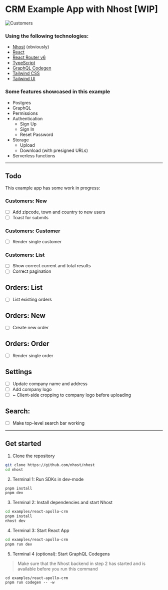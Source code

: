 # CRM Example App with Nhost [WIP]

![Customers](assets/customers.png)

### Using the following technologies:

- [Nhost](https://nhost.io) (obviously)
- [React](https://reactjs.org/)
- [React Router v6](https://reactrouter.com/docs/en/v6)
- [TypeScript](https://www.typescriptlang.org/)
- [GraphQL Codegen](https://www.graphql-code-generator.com/)
- [Tailwind CSS](https://tailwindcss.com/)
- [Tailwind UI](https://tailwindui.com/)

### Some features showcased in this example

- Postgres
- GraphQL
- Permissions
- Authentication
  - Sign Up
  - Sign In
  - Reset Password
- Storage
  - Upload
  - Download (with presigned URLs)
- Serverless functions

---

## Todo

This example app has some work in progress:

### Customers: New

- [ ] Add zipcode, town and country to new users
- [ ] Toast for submits

### Customers: Customer

- [ ] Render single customer

### Customers: List

- [ ] Show correct current and total results
- [ ] Correct pagination

## Orders: List

- [ ] List existing orders

## Orders: New

- [ ] Create new order

## Orders: Order

- [ ] Render single order

## Settings

- [ ] Update company name and address
- [ ] Add company logo
- [ ] ~ Client-side cropping to company logo before uploading

## Search:

- [ ] Make top-level search bar working

---

## Get started

1. Clone the repository

```sh
git clone https://github.com/nhost/nhost
cd nhost
```

2. Terminal 1: Run SDKs in dev-mode

```sh
pnpm install
pnpm dev
```

3. Terminal 2: Install dependencies and start Nhost

```sh
cd examples/react-apollo-crm
pnpm install
nhost dev
```

4. Terminal 3: Start React App

```sh
cd examples/react-apollo-crm
pnpm run dev
```

5. Terminal 4 (optional): Start GraphQL Codegens

> Make sure that the Nhost backend in step 2 has started and is available before you run this command

```
cd examples/react-apollo-crm
pnpm run codegen -- -w
```
